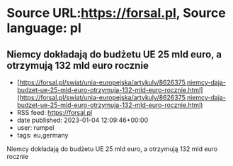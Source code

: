 # Source URL:https://forsal.pl, Source language: pl

## Niemcy dokładają do budżetu UE 25 mld euro, a otrzymują 132 mld euro rocznie
 - [https://forsal.pl/swiat/unia-europejska/artykuly/8626375,niemcy-daja-budzet-ue-25-mld-euro-otrzymuja-132-mld-euro-rocznie.html](https://forsal.pl/swiat/unia-europejska/artykuly/8626375,niemcy-daja-budzet-ue-25-mld-euro-otrzymuja-132-mld-euro-rocznie.html)
 - RSS feed: https://forsal.pl
 - date published: 2023-01-04 12:09:46+00:00
 - user: rumpel
 - tags: eu,germany

Niemcy dokładają do budżetu UE 25 mld euro, a otrzymują 132 mld euro rocznie
